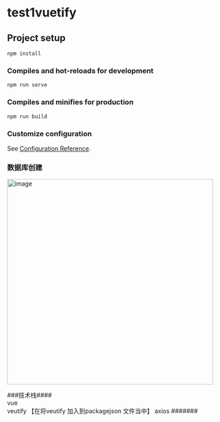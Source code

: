 # test1vuetify

## Project setup
```
npm install
```

### Compiles and hot-reloads for development
```
npm run serve
```

### Compiles and minifies for production
```
npm run build
```

### Customize configuration
See [Configuration Reference](https://4399.com).




###  数据库创建 
<img width="480" alt="image" src="https://github.com/DJSUI/DaiJiang/assets/149217806/e8c20d4b-3251-4877-87fc-f44764a206b3">


###技术栈####   
vue  
veutify 【在将veutify 加入到packagejson 文件当中】
axios 
#######






